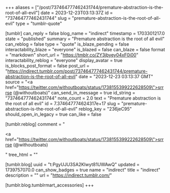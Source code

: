 +++
aliases = ["/post/737464777462431744/premature-abstraction-is-the-root-of-all-evil"]
date = 2023-12-23T03:13:37Z
id = "737464777462431744"
slug = "premature-abstraction-is-the-root-of-all-evil"
type = "tumblr-quote"

[tumblr]
can_reply = false
blog_name = "indirect"
timestamp = 1703301217.0
state = "published"
summary = "Premature abstraction is the root of all evil"
can_reblog = false
type = "quote"
is_blaze_pending = false
interactability_blaze = "everyone"
is_blazed = false
can_blaze = false
format = "markdown"
short_url = "https://tmblr.co/ZY3jbyey04xF0i00"
interactability_reblog = "everyone"
display_avatar = true
is_blocks_post_format = false
post_url = "https://indirect.tumblr.com/post/737464777462431744/premature-abstraction-is-the-root-of-all-evil"
date = "2023-12-23 03:13:37 GMT"
source = "<a href=\"https://twitter.com/withoutboats/status/1738155399222628509\">srrrse (@withoutboats)</a>"
can_send_in_message = true
id_string = "737464777462431744"
note_count = 2.0
text = "Premature abstraction is the root of all evil"
id = 7.374647774624317e+17
slug = "premature-abstraction-is-the-root-of-all-evil"
reblog_key = "236jeC95"
should_open_in_legacy = true
can_like = false

[tumblr.reblog]
comment = "<p><a href=\"https://twitter.com/withoutboats/status/1738155399222628509\">srrrse (@withoutboats)</a></p>"
tree_html = ""

[tumblr.blog]
uuid = "t:PgyUJU3SA2Klwyt81UWAwQ"
updated = 1739757070.0
can_show_badges = true
name = "indirect"
title = "indirect"
description = ""
url = "https://indirect.tumblr.com/"

[tumblr.blog.tumblrmart_accessories]
+++
